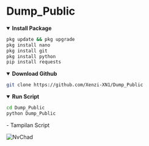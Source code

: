 # Dump_Public

<details open>
  <summary><strong> Install Package</strong></summary>

  ```bash
  pkg update && pkg upgrade
  pkg install nano
  pkg install git
  pkg install python
  pip install requests
  ```
  </details>
  <details open>
  <summary><strong> Download Github </strong></summary>

  ```bash
  git clone https://github.com/Xenzi-XN1/Dump_Public
  ```
  </details>
  <details open>
  <summary><strong> Run Script </strong></summary>

  ```bash
  cd Dump_Public
  python Dump_Public
  ```
  </details>
- Tampilan Script

  ![NvChad](https://i.ibb.co/Jx74MhG/IMG-20220328-130421.jpg)
